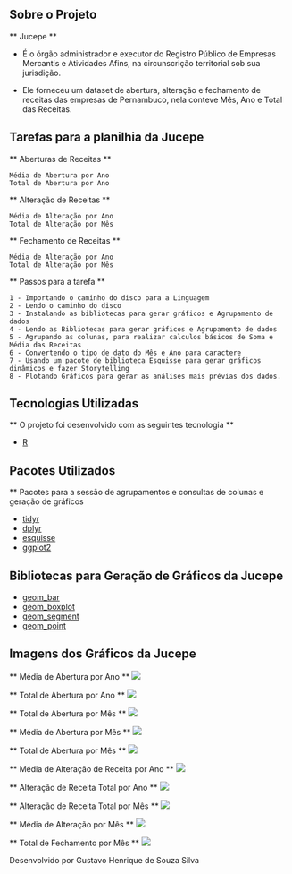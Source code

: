 ## Sobre o Projeto

** Jucepe ** 

* É o órgão administrador e executor do Registro Público de Empresas Mercantis e Atividades Afins, na circunscrição territorial sob sua jurisdição. 

* Ele forneceu um dataset de abertura, alteração e fechamento de receitas das empresas de Pernambuco, nela conteve Mês, Ano e Total das Receitas.


## Tarefas para a planilhia da Jucepe

** Aberturas de Receitas ** 

    Média de Abertura por Ano
    Total de Abertura por Ano 
   
** Alteração de Receitas ** 

    Média de Alteração por Ano
    Total de Alteração por Mês 
   
** Fechamento de Receitas ** 

    Média de Alteração por Ano
    Total de Alteração por Mês 

** Passos para a tarefa ** 


    1 - Importando o caminho do disco para a Linguagem 
    2 - Lendo o caminho do disco 
    3 - Instalando as bibliotecas para gerar gráficos e Agrupamento de dados
    4 - Lendo as Bibliotecas para gerar gráficos e Agrupamento de dados
    5 - Agrupando as colunas, para realizar calculos básicos de Soma e Média das Receitas 
    6 - Convertendo o tipo de dato do Mês e Ano para caractere 
    7 - Usando um pacote de biblioteca Esquisse para gerar gráficos dinâmicos e fazer Storytelling 
    8 - Plotando Gráficos para gerar as análises mais prévias dos dados.
    
    
## Tecnologias Utilizadas 

** O projeto foi desenvolvido com as seguintes tecnologia ** 

- [R](https://www.r-project.org/)

## Pacotes Utilizados 

** Pacotes para a sessão de agrupamentos e consultas de colunas e geração de gráficos 

- [tidyr](https://tidyr.tidyverse.org/)
- [dplyr](https://dplyr.tidyverse.org/)
- [esquisse](https://www.littlemissdata.com/fdf/esquisse)
- [ggplot2](https://ggplot2.tidyverse.org/) 

## Bibliotecas para Geração de Gráficos da Jucepe 

- [geom_bar](https://plotly.com/ggplot2/geom_bar/)
- [geom_boxplot](https://r-graph-gallery.com/boxplot.html)
- [geom_segment](https://ggplot2.tidyverse.org/reference/geom_segment.html)
- [geom_point](https://plotly.com/ggplot2/geom_point/) 

## Imagens dos Gráficos da Jucepe 

** Média de Abertura por Ano  ** 
<img src="Grafico_1.png">

** Total de Abertura por Ano **
<img src="Grafico_2.png">

** Total de Abertura por Mês ** 
<img src="Grafico_3.png">

** Média de Abertura por Mês ** 
<img src="Grafico_4.png"> 

** Total de Abertura por Mês ** 
<img src="Grafico_5.png"> 

** Média de Alteração de Receita por Ano **
<img src="Grafico_6.png"> 

** Alteração de Receita Total por Ano ** 
<img src="Grafico_7.png">

** Alteração de Receita Total por Mês ** 
<img src="Grafico_8.png"> 

** Média de Alteração por Mês ** 
<img src="Grafico_9.png"> 

** Total de Fechamento por Mês **
<img src="Grafico_10.png">  

Desenvolvido por Gustavo Henrique de Souza Silva

